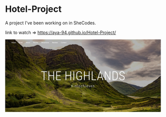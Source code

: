 # Hotel-Project

A project I've been working on in SheCodes.

link to watch => https://aya-94.github.io/Hotel-Project/

![](./images/The-highlands.png)

